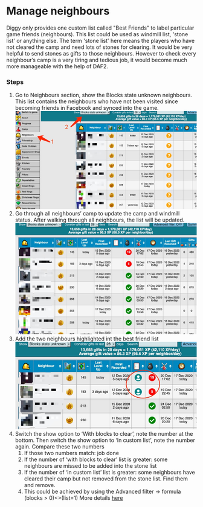 # Manage neighbours
Diggy only provides one custom list called "Best Friends" to label particular game friends (neighbours). This list 
could be used as windmill list, 'stone list' or anything else. The term 'stone list' here means the players who have 
not cleared the camp and need lots of stones for clearing. It would be very helpful to send stones as gifts to those 
neighbours. However to check every neighbour’s camp is a very tiring and tedious job, it would become much more 
manageable with the help of DAF2.  

### Steps
1. Go to Neighbours section, show the Blocks state unknown neighbours. This list contains the neighbours who have 
   not been visited since becoming friends in Facebook and synced into the game.![Image](images/manageNeighbour1.jpg)
2. Go through all neighbours’ camp to update the camp and windmill status. After walking through all neighbours, the 
   list will be updated.![Image](images/manageNeighbour2.jpg)
3. Add the two neighbours highlighted int the best friend list![Image](images/manageNeighbour3.jpg)
4. Switch the show option to ‘With blocks to clear’, note the number at the bottom. Then switch the show option to ‘In custom list’, note the number again. Compare these two numbers
   1. If those two numbers match: job done
   2. If the number of ‘with blocks to clear’ list is greater: some neighbours are missed to be added into the 
      stone list
   3. If the number of ‘in custom list’ list is greater: some neighbours have cleared their camp but not removed from 
         the stone list. Find them and remove.
   4. This could be achieved by using the Advanced filter -> formula (blocks > 0)<>(list=1) More details [here](neighbourFilter.md)

